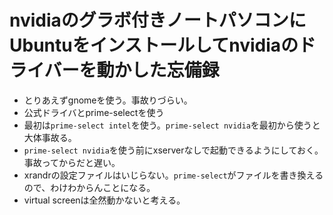 # nvidiaのグラボ付きノートパソコンにUbuntuをインストールしてnvidiaのドライバーを動かした忘備録

* とりあえずgnomeを使う。事故りづらい。
* 公式ドライバとprime-selectを使う
* 最初は`prime-select intel`を使う。`prime-select nvidia`を最初から使うと大体事故る。
* `prime-select nvidia`を使う前にxserverなしで起動できるようにしておく。事故ってからだと遅い。
* xrandrの設定ファイルはいじらない。`prime-select`がファイルを書き換えるので、わけわからんことになる。
* virtual screenは全然動かないと考える。
